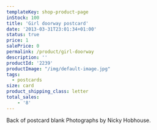 ```yaml
---
templateKey: shop-product-page
inStock: 100
title: 'Girl doorway postcard'
date: '2013-03-31T23:01:34+01:00'
status: true
price: 1
salePrice: 0
permalink: /product/girl-doorway
description: ''
productId: '2239'
productImage: "/img/default-image.jpg"
tags:
  - postcards
size: card
product_shipping_class: letter
total_sales:
    - '8'
---
```

Back of postcard blank Photographs by Nicky Hobhouse.